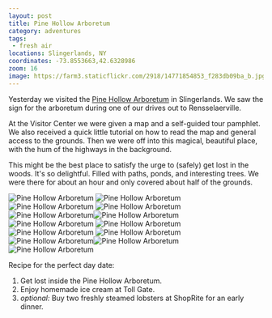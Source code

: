```yaml
---
layout: post
title: Pine Hollow Arboretum
category: adventures
tags:
 - fresh air
locations: Slingerlands, NY
coordinates: -73.8553663,42.6328986
zoom: 16
image: https://farm3.staticflickr.com/2918/14771854853_f283db09ba_b.jpg
---
```


Yesterday we visited the [Pine Hollow Arboretum](http://www.pinehollowarboretum.org/) in Slingerlands. We saw the sign for the arboretum during one of our drives out to Rensselaerville.

At the Visitor Center we were given a map and a self-guided tour pamphlet. We also received a quick little tutorial on how to read the map and general access to the grounds. Then we were off into this magical, beautiful place, with the hum of the highways in the background.

This might be the best place to satisfy the urge to (safely) get lost in the woods. It's so delightful. Filled with paths, ponds, and interesting trees. We were there for about an hour and only covered about half of the grounds.

<div class="photos">
<img src="https://farm3.staticflickr.com/2908/14771840973_b6234f53ab_b.jpg" alt="Pine Hollow Arboretum">
<img src="https://farm3.staticflickr.com/2930/14728975376_2d8ea7743e_b.jpg" class="img-half" alt="Pine Hollow Arboretum"><img src="https://farm4.staticflickr.com/3889/14751984385_1580a03753_b.jpg" class="img-half" alt="Pine Hollow Arboretum">
<img src="https://farm4.staticflickr.com/3849/14565539437_ef8cc392b9_b.jpg" alt="Pine Hollow Arboretum">
<img src="https://farm4.staticflickr.com/3864/14748817051_576bf55755_b.jpg" class="img-half" alt="Pine Hollow Arboretum"><img src="https://farm3.staticflickr.com/2914/14565332749_ced0d73271_b.jpg" class="img-half" alt="Pine Hollow Arboretum">
<img src="https://farm4.staticflickr.com/3847/14565294670_47fdb3b30e_b.jpg" alt="Pine Hollow Arboretum">
<img src="https://farm3.staticflickr.com/2925/14751988345_e16cbc0867_b.jpg" class="img-tall" alt="Pine Hollow Arboretum"><img src="https://farm3.staticflickr.com/2917/14728987886_793463c0eb_b.jpg" class="img-wide" alt="Pine Hollow Arboretum">
<img src="https://farm4.staticflickr.com/3910/14565296070_f9e9247575_b.jpg" alt="Pine Hollow Arboretum">
<img src="https://farm4.staticflickr.com/3876/14728991806_cf64f4374f_b.jpg" class="img-half" alt="Pine Hollow Arboretum"><img src="https://farm6.staticflickr.com/5593/14751679842_d6caa643a6_b.jpg" class="img-half" alt="Pine Hollow Arboretum">
<img src="https://farm3.staticflickr.com/2918/14771854853_f283db09ba_b.jpg" alt="Pine Hollow Arboretum">
</div>

Recipe for the perfect day date:

 1. Get lost inside the Pine Hollow Arboretum.
 2. Enjoy homemade ice cream at Toll Gate.
 3. *optional:* Buy two freshly steamed lobsters at ShopRite for an early dinner.

